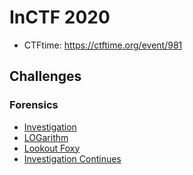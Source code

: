 # InCTF 2020

- CTFtime: <https://ctftime.org/event/981>

## Challenges

### Forensics

- [Investigation](investigation/README.md)
- [LOGarithm](LOGarithm/README.md)
- [Lookout Foxy](Lookout_Foxy/README.md)
- [Investigation Continues](investigation_continues/README.md)
